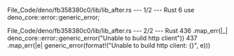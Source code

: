 File_Code/deno/fb358380c0/lib/lib_after.rs --- 1/2 --- Rust
                                                                                                                                                             6 use deno_core::error::generic_error;

File_Code/deno/fb358380c0/lib/lib_after.rs --- 2/2 --- Rust
436     .map_err(|_| deno_core::error::generic_error("Unable to build http client"))                                                                         437     .map_err(|e| generic_error(format!("Unable to build http client: {}", e)))

